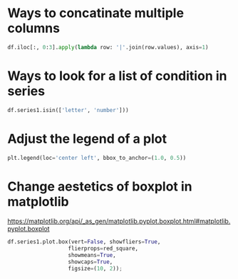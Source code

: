 # Ways to concatinate multiple columns
```python
df.iloc[:, 0:3].apply(lambda row: '|'.join(row.values), axis=1)
```
# Ways to look for a list of condition in series
```python
df.series1.isin(['letter', 'number']))
```
# Adjust the legend of a plot
```python
plt.legend(loc='center left', bbox_to_anchor=(1.0, 0.5))
```
# Change aestetics of boxplot in matplotlib
https://matplotlib.org/api/_as_gen/matplotlib.pyplot.boxplot.html#matplotlib.pyplot.boxplot
```python
df.series1.plot.box(vert=False, showfliers=True, 
                   flierprops=red_square,
                   showmeans=True,
                   showcaps=True,
                   figsize=(10, 2));
```
